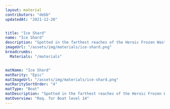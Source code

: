 ```yaml
---
layout: material
contributors: "debb"
updatedAt: "2021-12-20"


title: "Ice Shard"
name: "Ice Shard"
description: "Spotted in the farthest reaches of the Heroic Frozen Wastes Danger Zone and marked on your map - Req. for Boat level 14"
imageUrl: "/assets/img/materials/ice-shard.png"
breadcrumbs:
  Materials: "/materials"


matName: "Ice Shard"
matRarity: "Epic"
matImageUrl: "/assets/img/materials/ice-shard.png"
matRaritySortOrder: "4"
matType: "Boat"
matDescription: "Spotted in the farthest reaches of the Heroic Frozen Wastes Danger Zone and marked on your map"
matOverview: "Req. for Boat level 14"
---
```

